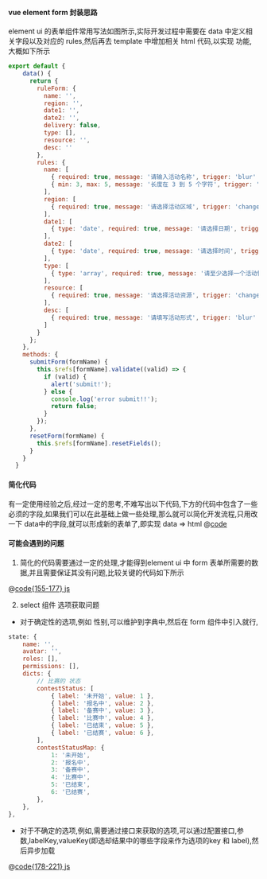 #### vue element form 封装思路
element ui 的表单组件常用写法如图所示,实际开发过程中需要在 data 中定义相关字段以及对应的 rules,然后再去 template 中增加相关 html 代码,以实现
功能,大概如下所示
```js
export default {
    data() {
      return {
        ruleForm: {
          name: '',
          region: '',
          date1: '',
          date2: '',
          delivery: false,
          type: [],
          resource: '',
          desc: ''
        },
        rules: {
          name: [
            { required: true, message: '请输入活动名称', trigger: 'blur' },
            { min: 3, max: 5, message: '长度在 3 到 5 个字符', trigger: 'blur' }
          ],
          region: [
            { required: true, message: '请选择活动区域', trigger: 'change' }
          ],
          date1: [
            { type: 'date', required: true, message: '请选择日期', trigger: 'change' }
          ],
          date2: [
            { type: 'date', required: true, message: '请选择时间', trigger: 'change' }
          ],
          type: [
            { type: 'array', required: true, message: '请至少选择一个活动性质', trigger: 'change' }
          ],
          resource: [
            { required: true, message: '请选择活动资源', trigger: 'change' }
          ],
          desc: [
            { required: true, message: '请填写活动形式', trigger: 'blur' }
          ]
        }
      };
    },
    methods: {
      submitForm(formName) {
        this.$refs[formName].validate((valid) => {
          if (valid) {
            alert('submit!');
          } else {
            console.log('error submit!!');
            return false;
          }
        });
      },
      resetForm(formName) {
        this.$refs[formName].resetFields();
      }
    }
  }
```


#### 简化代码
有一定使用经验之后,经过一定的思考,不难写出以下代码,下方的代码中包含了一些必须的字段,如果我们可以在此基础上做一些处理,那么就可以简化开发流程,只用改一下 data中的字段,就可以形成新的表单了,即实现 data => html
@[code](./form-data.js)


#### 可能会遇到的问题
1. 简化的代码需要通过一定的处理,才能得到element ui 中 form 表单所需要的数据,并且需要保证其没有问题,比较关键的代码如下所示

@[code{155-177} js](./form.vue)

2. select 组件 选项获取问题
- 对于确定性的选项,例如 性别,可以维护到字典中,然后在 form 组件中引入就行,

```js
state: {
    name: '',
    avatar: '',
    roles: [],
    permissions: [],
    dicts: {
        // 比赛的 状态
        contestStatus: [
            { label: '未开始', value: 1 },
            { label: '报名中', value: 2 },
            { label: '备赛中', value: 3 },
            { label: '比赛中', value: 4 },
            { label: '已结束', value: 5 },
            { label: '已结赛', value: 6 },
        ],
        contestStatusMap: {
            1: '未开始',
            2: '报名中',
            3: '备赛中',
            4: '比赛中',
            5: '已结束',
            6: '已结赛',
        },
    },
},
```

- 对于不确定的选项,例如,需要通过接口来获取的选项,可以通过配置接口,参数,labelKey,valueKey(即选却结果中的哪些字段来作为选项的key 和 label),然后异步加载

@[code{178-221} js](./form.vue)


